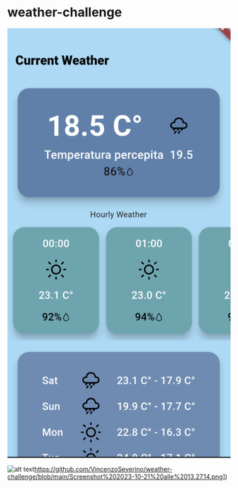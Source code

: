 # weather-challenge

![alt text](https://github.com/VincenzoSeverino/weather-challenge/blob/main/Screenshot%202023-10-21%20alle%2013.27.14.png)




![alt text]([https://github.com/VincenzoSeverino/weather-challenge/blob/main/Screenshot%202023-10-21%20alle%2013.27.14.png)https://github.com/VincenzoSeverino/weather-challenge/blob/main/Screenshot%202023-10-21%20alle%2013.27.14.png])

